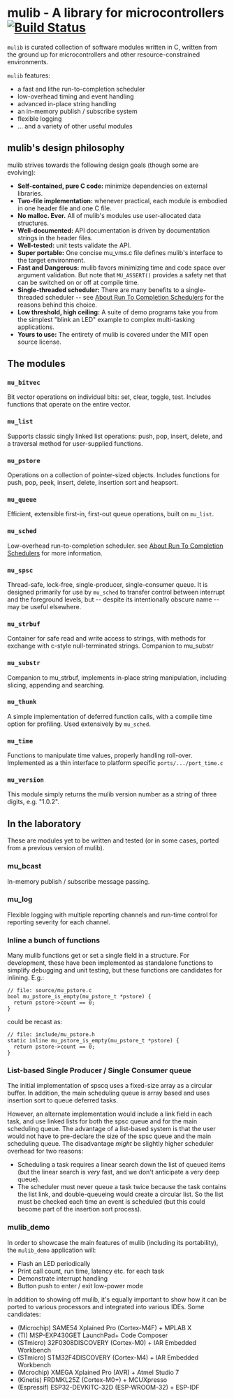 # mulib - A library for microcontrollers  [![Build Status](https://travis-ci.com/rdpoor/mulib.svg?branch=master)](https://travis-ci.com/rdpoor/mulib)

`mulib` is curated collection of software modules written in C, written from the
ground up for microcontrollers and other resource-constrained environments.

`mulib` features:

* a fast and lithe run-to-completion scheduler
* low-overhead timing and event handling
* advanced in-place string handling
* an in-memory publish / subscribe system
* flexible logging
* ... and a variety of other useful modules

## mulib's design philosophy

mulib strives towards the following design goals (though some are evolving):

* **Self-contained, pure C code:** minimize dependencies on external libraries.
* **Two-file implementation:** whenever practical, each module is embodied in
    one header file and one C file.
* **No malloc. Ever.** All of mulib's modules use user-allocated data structures.
* **Well-documented:** API documentation is driven by documentation strings in
    the header files.
* **Well-tested:** unit tests validate the API.
* **Super portable:** One concise mu_vms.c file defines mulib's interface to
    the target environment.
* **Fast and Dangerous:** mulib favors minimizing time and code space over
    argument validation.  But note that `MU_ASSERT()` provides a safety net that
    can be switched on or off at compile time.
* **Single-threaded scheduler:** There are many benefits to a single-threaded
    scheduler -- see [About Run To Completion Schedulers](./RunToCompletion.md)
    for the reasons behind this choice.
* **Low threshold, high ceiling:** A suite of demo programs take you from the
    simplest "blink an LED" example to complex multi-tasking applications.
* **Yours to use:** The entirety of mulib is covered under the MIT open source
    license.

## The modules

### `mu_bitvec`

Bit vector operations on individual bits: set, clear, toggle, test.  Includes
functions that operate on the entire vector.

### `mu_list`

Supports classic singly linked list operations: push, pop, insert, delete,
and a traversal method for user-supplied functions.

### `mu_pstore`

Operations on a collection of pointer-sized objects.  Includes functions for
push, pop, peek, insert, delete, insertion sort and heapsort.

### `mu_queue`

Efficient, extensible first-in, first-out queue operations, built on `mu_list`.

### `mu_sched`

Low-overhead run-to-completion scheduler.  see [About Run To Completion
Schedulers](./RunToCompletion.md) for more information.

### `mu_spsc`

Thread-safe, lock-free, single-producer, single-consumer queue.  It is designed
primarily for use by `mu_sched` to transfer control between interrupt and the
foreground levels, but -- despite its intentionally obscure name -- may be
useful elsewhere.

### `mu_strbuf`

Container for safe read and write access to strings, with methods for exchange
with c-style null-terminated strings.  Companion to mu_substr

### `mu_substr`

Companion to mu_strbuf, implements in-place string manipulation, including slicing,
appending and searching.

### `mu_thunk`

A simple implementation of deferred function calls, with a compile time option
for profiling.  Used extensively by `mu_sched`.

### `mu_time`

Functions to manipulate time values, properly handling roll-over.  Implemented
as a thin interface to platform specific `ports/.../port_time.c`

### `mu_version`

This module simply returns the mulib version number as a string of three
digits, e.g. "1.0.2".

## In the laboratory

These are modules yet to be written and tested (or in some cases, ported from a
previous version of mulib).

### mu_bcast

In-memory publish / subscribe message passing.

### mu_log

Flexible logging with multiple reporting channels and run-time control for
reporting severity for each channel.

### Inline a bunch of functions

Many mulib functions get or set a single field in a structure.  For development,
these have been implemented as standalone functions to simplify debugging and
unit testing, but these functions are candidates for inlining.  E.g.:

```
// file: source/mu_pstore.c
bool mu_pstore_is_empty(mu_pstore_t *pstore) {
  return pstore->count == 0;
}
```
could be recast as:

```
// file: include/mu_pstore.h
static inline mu_pstore_is_empty(mu_pstore_t *pstore) {
  return pstore->count == 0;
}
```

### List-based Single Producer / Single Consumer queue

The initial implementation of spscq uses a fixed-size array as a circular buffer.
In addition, the main scheduling queue is array based and uses insertion sort to
queue deferred tasks.

However, an alternate implementation would include a link field in each task, and
use linked lists for both the spsc queue and for the main scheduling queue.  The
advantage of a list-based system is that the user would not have to pre-declare the
size of the spsc queue and the main scheduling queue.  The disadvantage *might* be
slightly higher scheduler overhead for two reasons:

* Scheduling a task requires a linear search down the list of queued items (but
  the linear search is *very* fast, and we don't anticipate a very deep queue).
* The scheduler must never queue a task twice because the task contains the list
  link, and double-queueing would create a circular list.  So the list must be
  checked each time an event is scheduled (but this could become part of the
  insertion sort process).

### mulib_demo

In order to showcase the main features of mulib (including its portability),
the `mulib_demo` application will:

* Flash an LED periodically
* Print call count, run time, latency etc. for each task
* Demonstrate interrupt handling
* Button push to enter / exit low-power mode

In addition to showing off mulib, it's equally important to show how it can be
ported to various processors and integrated into various IDEs.  Some candidates:

* (Microchip) SAME54 Xplained Pro (Cortex-M4F) + MPLAB X
* (TI) MSP-EXP430GET LaunchPad+ Code Composer
* (STmicro) 32F0308DISCOVERY (Cortex-M0) + IAR Embedded Workbench
* (STmicro) STM32F4DISCOVERY (Cortex-M4) + IAR Embedded Workbench
* (Mcrochip) XMEGA Xplained Pro (AVR) + Atmel Studio 7
* (Kinetis) FRDMKL25Z (Cortex-M0+) + MCUXpresso
* (Espressif) ESP32-DEVKITC-32D (ESP-WROOM-32) + ESP-IDF
